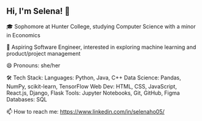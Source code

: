 ## Hi, I'm Selena! 👋
🎓 Sophomore at Hunter College, studying Computer Science with a minor in Economics

🔭 Aspiring Software Engineer, interested in exploring machine learning and product/project management

😄 Pronouns: she/her

🛠 Tech Stack:
Languages: Python, Java, C++
Data Science: Pandas, NumPy, scikit-learn, TensorFlow
Web Dev: HTML, CSS, JavaScript, React.js, Django, Flask
Tools: Jupyter Notebooks, Git, GitHub, Figma
Databases: SQL

📫 How to reach me: https://www.linkedin.com/in/selenaho05/

<!--
**selenaho/selenaho** is a ✨ _special_ ✨ repository because its `README.md` (this file) appears on your GitHub profile.

Here are some ideas to get you started:

- 🔭 I’m currently working on ...
- 🌱 I’m currently learning ...
- 👯 I’m looking to collaborate on ...
- 🤔 I’m looking for help with ...
- 💬 Ask me about ...
-  ...
-  ...
- ⚡ Fun fact: ...
-->
